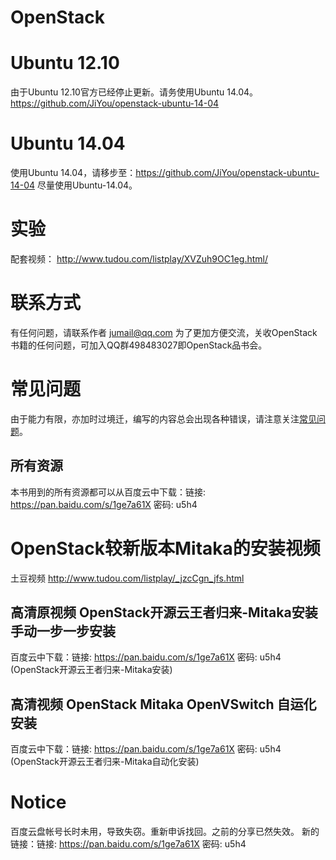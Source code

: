 OpenStack
=========

# Ubuntu 12.10

由于Ubuntu 12.10官方已经停止更新。请务使用Ubuntu 14.04。https://github.com/JiYou/openstack-ubuntu-14-04

# Ubuntu 14.04
使用Ubuntu 14.04，请移步至：https://github.com/JiYou/openstack-ubuntu-14-04
尽量使用Ubuntu-14.04。


# 实验

配套视频：
http://www.tudou.com/listplay/XVZuh9OC1eg.html/

# 联系方式
有任何问题，请联系作者 jumail@qq.com
为了更加方便交流，关收OpenStack书籍的任何问题，可加入QQ群498483027即OpenStack品书会。

# 常见问题

由于能力有限，亦加时过境迁，编写的内容总会出现各种错误，请注意关注[常见问题](https://github.com/JiYou/openstack/blob/master/qa.md)。

## 所有资源
本书用到的所有资源都可以从百度云中下载：链接: https://pan.baidu.com/s/1ge7a61X 密码: u5h4

# OpenStack较新版本Mitaka的安装视频

土豆视频 http://www.tudou.com/listplay/_jzcCgn_jfs.html

## 高清原视频 OpenStack开源云王者归来-Mitaka安装 手动一步一步安装
百度云中下载：链接: https://pan.baidu.com/s/1ge7a61X 密码: u5h4 (OpenStack开源云王者归来-Mitaka安装)

## 高清视频 OpenStack Mitaka OpenVSwitch 自运化安装

百度云中下载：链接: https://pan.baidu.com/s/1ge7a61X 密码: u5h4 (OpenStack开源云王者归来-Mitaka自动化安装)

# Notice

百度云盘帐号长时未用，导致失窃。重新申诉找回。之前的分享已然失效。
新的链接：链接: https://pan.baidu.com/s/1ge7a61X 密码: u5h4
